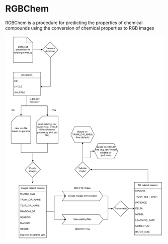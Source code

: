 # RGBChem
RGBChem is a procedure for predicting the properties of chemical compounds using the conversion of chemical properties to RGB images


![Workflow](rgbchem_scheme_block.jpg)

